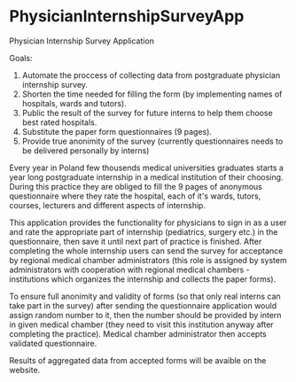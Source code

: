 # PhysicianInternshipSurveyApp
Physician Internship Survey Application

Goals:
1. Automate the proccess of collecting data from postgraduate physician internship survey.
2. Shorten the time needed for filling the form (by implementing names of hospitals, wards and tutors).
3. Public the result of the survey for future interns to help them choose best rated hospitals.
4. Substitute the paper form questionnaires (9 pages).
5. Provide true anonimity of the survey (currently questionnaires needs to be delivered personally by interns)

Every year in Poland few thousends medical universities graduates starts a year long postgraduate internship in a medical institution of their choosing. During this practice they are obliged to fill the 9 pages of anonymous questionnaire where they rate the hospital, each of it's wards, tutors, courses, lecturers and different aspects of internship.

This application provides the functionality for physicians to sign in as a user and rate the appropriate part of internship (pediatrics, surgery etc.) in the questionnaire, then save it until next part of practice is finished. After completing the whole internship users can send the survey for acceptance by regional medical chamber administrators (this role is assigned by system administrators with cooperation with regional medical chambers - institutions which organizes the internship and collects the paper forms).

To ensure full anonimity and validity of forms (so that only real interns can take part in the survey) after sending the questionnaire application would assign random number to it, then the number should be provided by intern in given medical chamber (they need to visit this institution anyway after completing the practice). Medical chamber administrator then accepts validated questionnaire.

Results of aggregated data from accepted forms will be avaible on the website.
